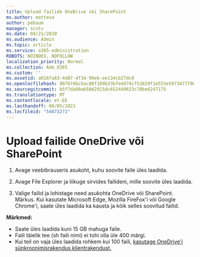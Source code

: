 ```yaml
---
title: Upload failide OneDrive või SharePoint
ms.author: matteva
author: pebaum
manager: scotv
ms.date: 04/21/2020
ms.audience: Admin
ms.topic: article
ms.service: o365-administration
ROBOTS: NOINDEX, NOFOLLOW
localization_priority: Normal
ms.collection: Adm_O365
ms.custom: ''
ms.assetid: a016fa63-4d87-4f3d-99eb-ee134cb27dc0
ms.openlocfilehash: 90767dbcbac08f109b33bfed474cf53829f1e553e5973477796b951acf5c8d28
ms.sourcegitcommit: b5f7da89a650d2915dc652449623c78be6247175
ms.translationtype: MT
ms.contentlocale: et-EE
ms.lasthandoff: 08/05/2021
ms.locfileid: "54073272"
---
```

# <a name="upload-files-to-onedrive-or-sharepoint"></a>Upload failide OneDrive või SharePoint

1. Avage veebibrauseris asukoht, kuhu soovite faile üles laadida.
    
2. Avage File Explorer ja liikuge sirvides failideni, mille soovite üles laadida.
    
3. Valige failid ja lohistage need asukohta OneDrive või SharePoint. Märkus. Kui kasutate Microsoft Edge, Mozilla FireFox'i või Google Chrome'i, saate üles laadida ka kausta ja kõik selles soovitud failid.
    
**Märkmed:**
- Saate üles laadida kuni 15 GB mahuga faile. 
- Faili täielik tee (sh faili nimi) ei tohi olla üle 400 märgi. 
- Kui teil on vaja üles laadida rohkem kui 100 faili, [kasutage OneDrive'i sünkroonimisrakendus klientrakendust.](https://go.microsoft.com/fwlink/?linkid=866427) 
  

